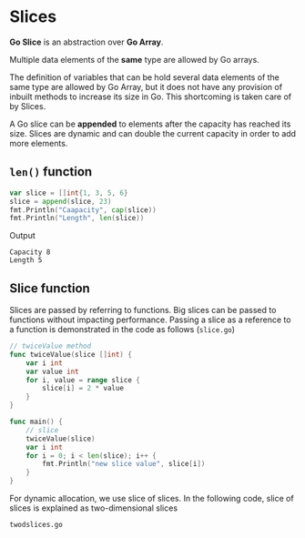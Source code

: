 # Slices

**Go Slice** is an abstraction over **Go Array**. 

Multiple data elements of the **same** type are allowed by Go arrays. 

The definition of variables that can be hold several data elements of the same type are allowed by Go Array, but it does not have any provision of inbuilt methods to increase its size in Go. This shortcoming is taken care of by Slices. 

A Go slice can be **appended** to elements after the capacity has reached its size. Slices are dynamic and can double the current capacity in order to add more elements. 

## `len()` function

```go
var slice = []int{1, 3, 5, 6}
slice = append(slice, 23)
fmt.Println("Caapacity", cap(slice))
fmt.Println("Length", len(slice))
```

Output

```
Capacity 8
Length 5
```

## Slice function

Slices are passed by referring to functions. Big slices can be passed to functions without impacting performance. Passing a slice as a reference to a function is demonstrated in the code as follows (`slice.go`)

```go
// twiceValue method
func twiceValue(slice []int) {
	var i int
	var value int
	for i, value = range slice {
		slice[i] = 2 * value
	}
}

func main() {
	// slice
	twiceValue(slice)
	var i int
	for i = 0; i < len(slice); i++ {
		fmt.Println("new slice value", slice[i])
	}
}

```

For dynamic allocation, we use slice of slices. In the following code, slice of slices is explained as two-dimensional slices 

`twodslices.go`

